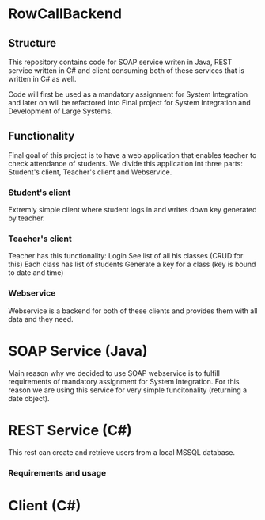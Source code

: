 # RowCallBackend

## Structure
This repository contains code for SOAP service writen in Java, REST service written in C# and client consuming both of these services that is written in C# as well.

Code will first be used as a mandatory assignment for System Integration and later on will be refactored into Final project for System Integration and Development of Large Systems.

## Functionality
Final goal of this project is to have a web application that enables teacher to check attendance of students. We divide this application int three parts: Student's client, Teacher's client and Webservice.

### Student's client
Extremly simple client where student logs in and writes down key generated by teacher. 

### Teacher's client
Teacher has this functionality:
  Login 
  See list of all his classes (CRUD for this) 
  Each class has list of students 
  Generate a key for a class (key is bound to date and time) 

### Webservice
Webservice is a backend for both of these clients and provides them with all data and they need.

# SOAP Service (Java)
Main reason why we decided to use SOAP webservice is to fulfill requirements of mandatory assignment for System Integration. 
For this reason we are using this service for very simple funcitonality (returning a date object).

# REST Service (C#)
This rest can create and retrieve users from a local MSSQL database. 

### Requirements and usage


# Client (C#)
